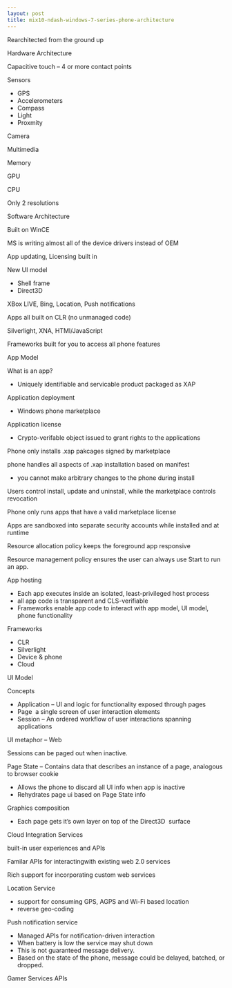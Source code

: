 ```yaml
---
layout: post
title: mix10-ndash-windows-7-series-phone-architecture
---
```

Rearchitected from the ground up

Hardware Architecture

Capacitive touch – 4 or more contact points

Sensors

-   GPS
-   Accelerometers
-   Compass
-   Light
-   Proxmity

Camera

Multimedia

Memory

GPU

CPU

Only 2 resolutions

Software Architecture

Built on WinCE

MS is writing almost all of the device drivers instead of OEM

App updating, Licensing built in

New UI model

-   Shell frame
-   Direct3D

XBox LIVE, Bing, Location, Push notifications

Apps all built on CLR (no unmanaged code)

Silverlight, XNA, HTMl/JavaScript

Frameworks built for you to access all phone features

App Model

What is an app?

-   Uniquely identifiable and servicable product packaged as XAP

Application deployment

-   Windows phone marketplace

Application license

-   Crypto-verifable object issued to grant rights to the applications

Phone only installs .xap pakcages signed by marketplace

phone handles all aspects of .xap installation based on manifest

-   you cannot make arbitrary changes to the phone during install

Users control install, update and uninstall, while the marketplace
controls revocation

Phone only runs apps that have a valid marketplace license

Apps are sandboxed into separate security accounts while installed and
at runtime

Resource allocation policy keeps the foreground app responsive

Resource management policy ensures the user can always use Start to run
an app.

App hosting

-   Each app executes inside an isolated, least-privileged host process
-   all app code is transparent and CLS-verifiable
-   Frameworks enable app code to interact with app model, UI model,
    phone functionality

Frameworks

-   CLR
-   Silverlight
-   Device & phone
-   Cloud

UI Model

Concepts

-   Application – UI and logic for functionality exposed through pages
-   Page  a single screen of user interaction elements
-   Session – An ordered workflow of user interactions spanning
    applications

UI metaphor – Web

Sessions can be paged out when inactive.

Page State – Contains data that describes an instance of a page,
analogous to browser cookie

-   Allows the phone to discard all UI info when app is inactive
-   Rehydrates page ui based on Page State info

Graphics composition

-   Each page gets it’s own layer on top of the Direct3D  surface

Cloud Integration Services

built-in user experiences and APIs

Familar APIs for interactingwith existing web 2.0 services

Rich support for incorporating custom web services

Location Service

-   support for consuming GPS, AGPS and Wi-Fi based location
-   reverse geo-coding

Push notification service

-   Managed APIs for notification-driven interaction
-   When battery is low the service may shut down
-   This is not guaranteed message delivery.
-   Based on the state of the phone, message could be delayed, batched,
    or dropped.

Gamer Services APIs
